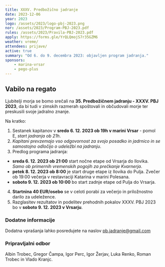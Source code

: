 ```yaml
---
title: XXXV. Predbožično jadranje
date: 2023-12-06
year: 2023
logo: /assets/2023/logo-pbj-2023.png
nor: /assets/2023/Program-PBJ-2023.pdf
rules: /assets/2023/Pravila-PBJ-2023.pdf
apply: https://forms.gle/YrQLQmojS7r35GZM6
weather: vreme/
attendees: prijave/
active: true
summary: "Od 6. do 9. decembra 2023: objavljen program jadranja."
sponsors:
    - marina-vrsar
    - pego-plus
---
```


## Vabilo na regato
Ljubitelji morja se bomo srečali na **35. Predbožičnem jadranju - XXXV. PBJ 2023**, da bi tudi v zimskih razmerah spoštovali in občudovali morje ter preskusili svoje jadralno znanje.

Na kratko:
1. Sestanek kapitanov v **sredo 6. 12. 2023 ob 19h v marini Vrsar** - pomol E, *start jadranja ob 21h*.
2. *Kapitani prevzemajo vso odgovornost za svojo posadko in jadrnico in se samostojno odločijo o udeležbi na jadranju*.
3. Predlog programa jadranja:
 - **sreda 6. 12. 2023 ob 21:00** start nočne etape od Vrsarja do Ilovika.
   *Samo ob primernih vremenskih pogojih za prečkanje Kvarnerja*.
 - **petek 8. 12. 2023 ob 8:00** je start druge etape iz Ilovika do Pulja.
   Zvečer ob 19:00 večerja v restavraciji Katarina v marini Polesana.
 - **soboto 9. 12. 2023 ob 10:00** bo start zadnje etape od Pulja do Vrsarja.
4. **Startnina 40 EUR/osebo** se v celoti porabi za večerjo in priložnostno darilo za udeležence.
5. Razglasitev rezultatov in podelitev prehodnih pokalov XXXV. PBJ 2023 bo v **soboto 9. 12. 2023 v Vrsarju**.

### Dodatne informacije
Dodatna vprašanja lahko posredujete na naslov <a href="mailto:pb.jadranje@gmail.com" class="no-underline border-b-2 border-link hover:bg-link-hover">pb.jadranje@gmail.com</a>

### Pripravljalni odbor
Albin Trobec, Gregor Čampa, Igor Perc, Igor Žerjav, Luka Renko, Roman Trobec in Vlado Kranjc.
